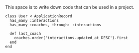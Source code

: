 This space is to write down code that can be used in a project.

```
class User < ApplicationRecord
  has_many :interactions
  has_many :coaches, through: :interactions

  def last_coach
    coaches.order('interactions.updated_at DESC').first
  end
end
```